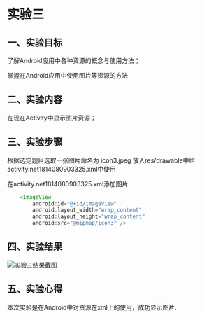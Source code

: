 # 实验三
## 一、实验目标
了解Android应用中各种资源的概念与使用方法；

掌握在Android应用中使用图片等资源的方法
## 二、实验内容
 在现在Activity中显示图片资源；
## 三、实验步骤
根据选定题目选取一张图片命名为 icon3.jpeg 放入res/drawable中给activity.net1814080903325.xml中使用

在activity.net1814080903325.xml添加图片
```java
    <ImageView
        android:id="@+id/imageView"
        android:layout_width="wrap_content"
        android:layout_height="wrap_content"
        android:src="@mipmap/icon3" />
```
## 四、实验结果
![实验三结果截图](https://raw.githubusercontent.com/HuaStarOS/android-labs-2020/master/students/net1814080903325/lab3.jpg)

## 五、实验心得
本次实验是在Android中对资源在xml上的使用，成功显示图片.
